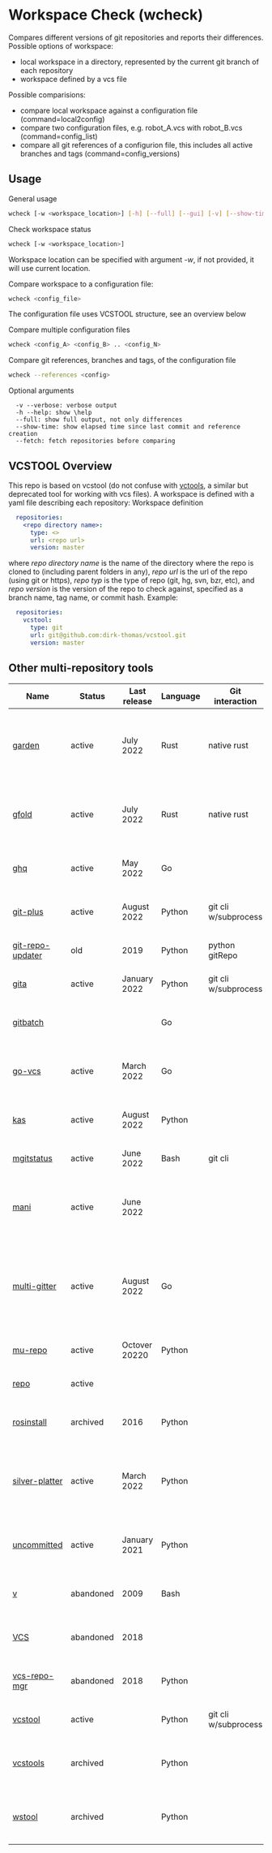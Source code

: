 # Workspace Check (wcheck)

Compares different versions of git repositories and reports their differences. Possible options of workspace:
- local workspace in a directory, represented by the current git branch of each repository
- workspace defined by a vcs file

Possible comparisions:
- compare local workspace against a configuration file (command=local2config)
- compare two configuration files, e.g. robot_A.vcs with robot_B.vcs (command=config_list)
- compare all git references of a configurion file, this includes all active branches and tags (command=config_versions)


## Usage

General usage
```bash
wcheck [-w <workspace_location>] [-h] [--full] [--gui] [-v] [--show-time] [--references] [--full-path] [<config> .. <config>]
```

Check workspace status
```bash
wcheck [-w <workspace_location>] 
```
Workspace location can be specified with argument _-w_, if not provided, it will use current location. 

Compare workspace to a configuration file:
```bash
wcheck <config_file>
```
The configuration file uses VCSTOOL structure, see an overview below

Compare multiple configuration files
```bash
wcheck <config_A> <config_B> .. <config_N>
```

Compare git references, branches and tags, of the configuration file
```bash
wcheck --references <config> 
```

Optional arguments
```
  -v --verbose: verbose output
  -h --help: show \help
  --full: show full output, not only differences
  --show-time: show elapsed time since last commit and reference creation
  --fetch: fetch repositories before comparing
```

## VCSTOOL Overview

This repo is based on vcstool (do not confuse with [vctools](https://github.com/vcstools/vcstools/), a similar but deprecated tool for working with vcs files). A workspace is defined with a yaml file describing each repository:
Workspace definition

```yaml
  repositories:
    <repo directory name>:
      type: <>
      url: <repo url>
      version: master
```

where *repo directory name* is the name of the directory where the repo is cloned to (including parent folders in any), *repo url* is the url of the repo (using git or https), *repo typ* is the type of repo (git, hg, svn, bzr, etc), and *repo version* is the version of the repo to check against, specified as a branch name, tag name, or commit hash. Example:

```yaml
  repositories:
    vcstool:
      type: git
      url: git@github.com:dirk-thomas/vcstool.git
      version: master
```
## Other multi-repository tools



| Name                                                                         | Status    | Last release  | Language | Git interaction      | Terminal | GUI | Compares configs | Compares versions | Description                                                                                                     |
|------------------------------------------------------------------------------|-----------|---------------|----------|----------------------|----------|-----|------------------|-------------------|-----------------------------------------------------------------------------------------------------------------|
| <a href="https://github.com/davvid/garden/">garden</a>                       | active    | July 2022     | Rust     | native rust          | Yes      | no  | no               | no                | manage git project dependencies and worktrees, custom commands                                                  |
| <a href="https://github.com/nickgerace/gfold">gfold</a>                      | active    | July 2022     | Rust     | native rust          | Yes      | no  |                  |                   | lists status of multiple repositories, readonly, config file, rust                                              |
| <a href="https://github.com/motemen/ghq">ghq</a>                             | active    | May 2022      | Go       |                      | yes      |     |                  |                   | manage remote repository clones                                                                                 |
| <a href="https://github.com/tkrajina/git-plus">git-plus</a>                  | active    | August 2022   | Python   | git cli w/subprocess |          |     |                  |                   | multi: run commands in multiple git repos                                                                       |
| <a href="https://github.com/earwig/git-repo-updater">git-repo-updater</a>    | old       | 2019          | Python   | python gitRepo       |          |     |                  |                   | gitup: update multiple git repos at once                                                                        |
| <a href="https://github.com/nosarthur/gita">gita</a>                         | active    | January 2022  | Python   | git cli w/subprocess |          |     |                  |                   | manage multiple git repos                                                                                       |
| <a href="https://github.com/isacikgoz/gitbatch">gitbatch</a>                 |           |               | Go       |                      |          |     |                  |                   | manage multiple git repos in one place                                                                          |
| <a href="https://github.com/Masterminds/vcs">go-vcs</a>                      | active    | March 2022    | Go       |                      |          |     |                  |                   | version control repository management for Golang                                                                |
| <a href="https://github.com/siemens/kas">kas</a>                             | active    | August 2022   | Python   |                      |          |     |                  |                   | bitbake repository management tool                                                                              |
| <a href="https://github.com/fboender/multi-git-status">mgitstatus</a>        | active    | June 2022     | Bash     | git cli              |          |     |                  |                   | show status in multiple git repos                                                                               |
| <a href="https://manicli.com/">mani</a>                                      | active    | June 2022     |          |                      |          |     |                  |                   | manage multiple repositories, tasks, tags, YAML config, golang                                                  |
| <a href="https://github.com/lindell/multi-gitter">multi-gitter</a>           | active    | August 2022   | Go       |                      |          |     |                  |                   | run command and commit, manipulates pull requests, YAML config, tightly bound to forges (GitHub, GitLab, Gitea) |
| <a href="https://fabioz.github.io/mu-repo/">mu-repo</a>                      | active    | Octover 20220 | Python   |                      |          |     |                  |                   | help working with multiple git repos                                                                            |
| <a href="https://android.googlesource.com/tools/repo">repo</a>               | active    |               |          |                      |          |     |                  |                   | git repository management tool                                                                                  |
| <a href="https://github.com/vcstools/rosinstall">rosinstall</a>              | archived  | 2016          | Python   |                      |          |     |                  |                   | source code workspace management tool                                                                           |
| <a href="https://www.jelmer.uk/silver-platter-intro.html">silver-platter</a> | active    | March 2022    | Python   |                      |          |     |                  |                   | make automated changes in different version control repositories                                                |
| <a href="https://github.com/brandon-rhodes/uncommitted">uncommitted</a>      | active    | January 2021  | Python   |                      |          |     |                  |                   | find uncommitted changes in VCS directories                                                                     |
| <a href="https://github.com/ChristophBerg/dotfiles/blob/master/bin/v">v</a>  | abandoned | 2009          | Bash     |                      |          |     |                  |                   | version control subcommand wrapper                                                                              |
| <a href="https://www.greenend.org.uk/rjk/vcs/">VCS</a>                       | abandoned | 2018          |          |                      |          |     |                  |                   | a wrapper for version control systems                                                                           |
| <a href="https://github.com/xolox/python-vcs-repo-mgr">vcs-repo-mgr</a>      | abandoned | 2018          | Python   |                      |          |     |                  |                   | version control repository manager                                                                              |
| <a href="https://github.com/dirk-thomas/vcstool">vcstool</a>                 | active    |               | Python   | git cli w/subprocess |          |     |                  |                   | work with multiple repositories                                                                                 |
| <a href="https://github.com/vcstools/vcstools">vcstools</a>                  | archived  |               | Python   |                      |          |     |                  |                   | Python API wrapping version control systems                                                                     |
| <a href="https://github.com/vcstools/wstool">wstool</a>                      | archived  |               | Python   |                      |          |     |                  |                   | maintain workspace of projects from multiple VCSes                                                              |